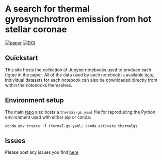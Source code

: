 # A search for thermal gyrosynchrotron emission from hot stellar coronae

[![paper](https://img.shields.io/badge/read-the%20paper-brightgreen)]()
[![DOI](https://zenodo.org/badge/333844972.svg)]()

## Quickstart
This site hosts the collection of Jupyter notebooks used to produce each figure in the paper. All of the data used by each notebook is available [here](). Individual datasets for each notebook can also be downloaded directly from within the notebooks themselves.

## Environment setup
The main [repo](https://github.com/wwgolay/thermal-gs) also hosts a `thermal-gs.yaml` file for reproducing the Python environment used with either pip or conda:

```
conda env create -f thermal-gs.yaml; conda activate thermalgs
```

## Issues
Please post any issues you find [here](https://github.com/wwgolay/thermal-gs/issues)